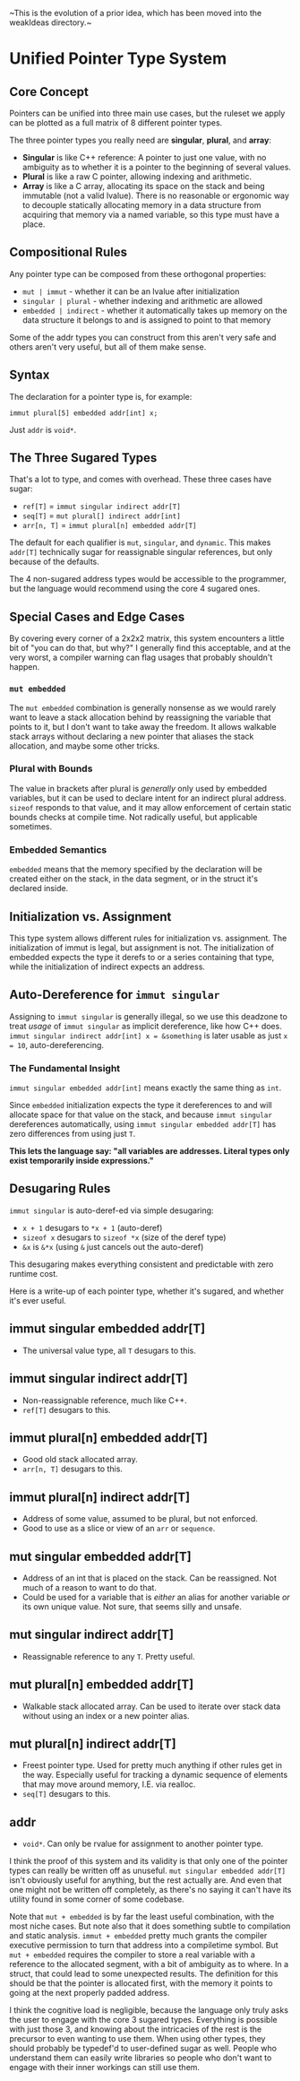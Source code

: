 ~This is the evolution of a prior idea, which has been moved into the weakIdeas directory.~

# Unified Pointer Type System

## Core Concept

Pointers can be unified into three main use cases, but the ruleset we apply can be plotted as a full matrix of 8 different pointer types.

The three pointer types you really need are **singular**, **plural**, and **array**:

- **Singular** is like C++ reference: A pointer to just one value, with no ambiguity as to whether it is a pointer to the beginning of several values.
- **Plural** is like a raw C pointer, allowing indexing and arithmetic.
- **Array** is like a C array, allocating its space on the stack and being immutable (not a valid lvalue). There is no reasonable or ergonomic way to decouple statically allocating memory in a data structure from acquiring that memory via a named variable, so this type must have a place.

## Compositional Rules

Any pointer type can be composed from these orthogonal properties:

- `mut | immut` - whether it can be an lvalue after initialization
- `singular | plural` - whether indexing and arithmetic are allowed
- `embedded | indirect` - whether it automatically takes up memory on the data structure it belongs to and is assigned to point to that memory

Some of the addr types you can construct from this aren't very safe and others aren't very useful, but all of them make sense.

## Syntax

The declaration for a pointer type is, for example:

`immut plural[5] embedded addr[int] x;`


Just `addr` is `void*`.

## The Three Sugared Types

That's a lot to type, and comes with overhead. These three cases have sugar:

- `ref[T]` = `immut singular indirect addr[T]`
- `seq[T]` = `mut plural[] indirect addr[int]`
- `arr[n, T]` = `immut plural[n] embedded addr[T]`

The default for each qualifier is `mut`, `singular`, and `dynamic`. This makes `addr[T]` technically sugar for reassignable singular references, but only because of the defaults.

The 4 non-sugared address types would be accessible to the programmer, but the language would recommend using the core 4 sugared ones.

## Special Cases and Edge Cases

By covering every corner of a 2x2x2 matrix, this system encounters a little bit of "you can do that, but why?" I generally find this acceptable, and at the very worst, a compiler warning can flag usages that probably shouldn't happen.

### `mut embedded`

The `mut embedded` combination is generally nonsense as we would rarely want to leave a stack allocation behind by reassigning the variable that points to it, but I don't want to take away the freedom. It allows walkable stack arrays without declaring a new pointer that aliases the stack allocation, and maybe some other tricks.

### Plural with Bounds

The value in brackets after plural is *generally* only used by embedded variables, but it can be used to declare intent for an indirect plural address. `sizeof` responds to that value, and it may allow enforcement of certain static bounds checks at compile time. Not radically useful, but applicable sometimes.

### Embedded Semantics

`embedded` means that the memory specified by the declaration will be created either on the stack, in the data segment, or in the struct it's declared inside.

## Initialization vs. Assignment

This type system allows different rules for initialization vs. assignment. The initialization of immut is legal, but assignment is not. The initialization of embedded expects the type it derefs to or a series containing that type, while the initialization of indirect expects an address.

## Auto-Dereference for `immut singular`

Assigning to `immut singular` is generally illegal, so we use this deadzone to treat *usage* of `immut singular` as implicit dereference, like how C++ does. `immut singular indirect addr[int] x = &something` is later usable as just `x = 10`, auto-dereferencing.

### The Fundamental Insight

`immut singular embedded addr[int]` means exactly the same thing as `int`.

Since `embedded` initialization expects the type it dereferences to and will allocate space for that value on the stack, and because `immut singular` dereferences automatically, using `immut singular embedded addr[T]` has zero differences from using just `T`.

**This lets the language say: "all variables are addresses. Literal types only exist temporarily inside expressions."**

## Desugaring Rules

`immut singular` is auto-deref-ed via simple desugaring:

- `x + 1` desugars to `*x + 1` (auto-deref)
- `sizeof x` desugars to `sizeof *x` (size of the deref type)
- `&x` is `&*x` (using `&` just cancels out the auto-deref)

This desugaring makes everything consistent and predictable with zero runtime cost.

Here is a write-up of each pointer type, whether it's sugared, and whether it's ever useful.

## immut singular embedded addr[T]
- The universal value type, all `T` desugars to this.
## immut singular indirect addr[T]
- Non-reassignable reference, much like C++.
- `ref[T]` desugars to this.
## immut plural[n] embedded addr[T]
- Good old stack allocated array.
- `arr[n, T]` desugars to this.
## immut plural[n] indirect addr[T]
- Address of some value, assumed to be plural, but not enforced.
- Good to use as a slice or view of an `arr` or `sequence`.
## mut singular embedded addr[T]
- Address of an int that is placed on the stack. Can be reassigned. Not much of a reason to want to do that.
- Could be used for a variable that is *either* an alias for another variable *or* its own unique value. Not sure, that seems silly and unsafe.
## mut singular indirect addr[T]
- Reassignable reference to any `T`. Pretty useful.
## mut plural[n] embedded addr[T]
- Walkable stack allocated array. Can be used to iterate over stack data without using an index or a new pointer alias.
## mut plural[n] indirect addr[T]
- Freest pointer type. Used for pretty much anything if other rules get in the way. Especially useful for tracking a dynamic sequence of elements that may move around memory, I.E. via realloc.
- `seq[T]` desugars to this.
## addr
- `void*`. Can only be rvalue for assignment to another pointer type.

I think the proof of this system and its validity is that only one of the pointer types can really be written off as unuseful. `mut singular embedded addr[T]` isn't obviously useful for anything, but the rest actually are. And even that one might not be written off completely, as there's no saying it can't have its utility found in some corner of some codebase.

Note that `mut + embedded` is by far the least useful combination, with the most niche cases. But note also that it does something subtle to compilation and static analysis. `immut + embedded` pretty much grants the compiler executive permission to turn that address into a compiletime symbol. But `mut + embedded` requires the compiler to store a real variable with a reference to the allocated segment, with a bit of ambiguity as to where. In a struct, that could lead to some unexpected results. The definition for this should be that the pointer is allocated first, with the memory it points to going at the next properly padded address.

I think the cognitive load is negligible, because the language only truly asks the user to engage with the core 3 sugared types. Everything is possible with just those 3, and knowing about the intricacies of the rest is the precursor to even wanting to use them. When using other types, they should probably be typedef'd to user-defined sugar as well. People who understand them can easily write libraries so people who don't want to engage with their inner workings can still use them.

